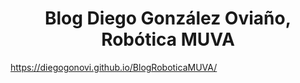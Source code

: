 <h1 align="center">
  Blog Diego González Oviaño, Robótica MUVA
</h1>

https://diegogonovi.github.io/BlogRoboticaMUVA/
